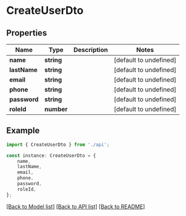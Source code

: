 # CreateUserDto


## Properties

Name | Type | Description | Notes
------------ | ------------- | ------------- | -------------
**name** | **string** |  | [default to undefined]
**lastName** | **string** |  | [default to undefined]
**email** | **string** |  | [default to undefined]
**phone** | **string** |  | [default to undefined]
**password** | **string** |  | [default to undefined]
**roleId** | **number** |  | [default to undefined]

## Example

```typescript
import { CreateUserDto } from './api';

const instance: CreateUserDto = {
    name,
    lastName,
    email,
    phone,
    password,
    roleId,
};
```

[[Back to Model list]](../README.md#documentation-for-models) [[Back to API list]](../README.md#documentation-for-api-endpoints) [[Back to README]](../README.md)
